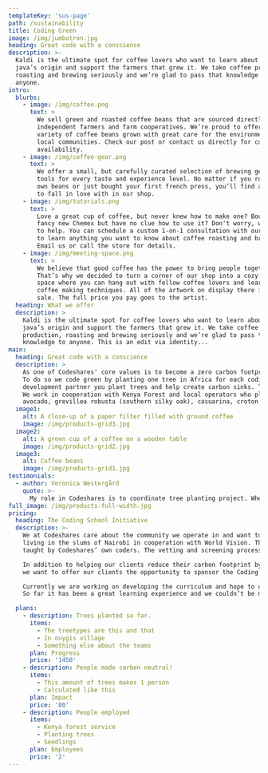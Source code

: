 ```yaml
---
templateKey: 'sus-page'
path: /sustainability
title: Coding Green
image: /img/jumbotron.jpg
heading: Great code with a conscience
description: >-
  Kaldi is the ultimate spot for coffee lovers who want to learn about their
  java’s origin and support the farmers that grew it. We take coffee production,
  roasting and brewing seriously and we’re glad to pass that knowledge to
  anyone.
intro:
  blurbs:
    - image: /img/coffee.png
      text: >
        We sell green and roasted coffee beans that are sourced directly from
        independent farmers and farm cooperatives. We’re proud to offer a
        variety of coffee beans grown with great care for the environment and
        local communities. Check our post or contact us directly for current
        availability.
    - image: /img/coffee-gear.png
      text: >
        We offer a small, but carefully curated selection of brewing gear and
        tools for every taste and experience level. No matter if you roast your
        own beans or just bought your first french press, you’ll find a gadget
        to fall in love with in our shop.
    - image: /img/tutorials.png
      text: >
        Love a great cup of coffee, but never knew how to make one? Bought a
        fancy new Chemex but have no clue how to use it? Don't worry, we’re here
        to help. You can schedule a custom 1-on-1 consultation with our baristas
        to learn anything you want to know about coffee roasting and brewing.
        Email us or call the store for details.
    - image: /img/meeting-space.png
      text: >
        We believe that good coffee has the power to bring people together.
        That’s why we decided to turn a corner of our shop into a cozy meeting
        space where you can hang out with fellow coffee lovers and learn about
        coffee making techniques. All of the artwork on display there is for
        sale. The full price you pay goes to the artist.
  heading: What we offer
  description: >
    Kaldi is the ultimate spot for coffee lovers who want to learn about their
    java’s origin and support the farmers that grew it. We take coffee
    production, roasting and brewing seriously and we’re glad to pass that
    knowledge to anyone. This is an edit via identity...
main:
  heading: Great code with a conscience
  description: >
    As one of Codeshares' core values is to become a zero carbon footprint company we want to help our clients do the same. 
    To do so we code green by planting one tree in Africa for each coding hour purchased. By choosing Codeshares as your software 
    development partner you plant trees and help create carbon sinks. Tree planting also provides work and life opportunities for local African people. PITÄISIKÖ TÄSSÄ MAINITA, ETTÄ TYÖLLISTÄMME 2 HENKILÖÄ YHDESSÄ SISARYRITYKSEMME SHADESHARESIN KANSSA XXX KYLÄSSÄ TMV.?
    We work in cooperation with Kenya Forest and local operators who plant and nurture the seedlings. Codeshares plants the following species of trees: 
    avocado, grevillea robusta (southern silky oak), casuarina, croton ja crafted mangoes.
  image1:
    alt: A close-up of a paper filter filled with ground coffee
    image: /img/products-grid3.jpg
  image2:
    alt: A green cup of a coffee on a wooden table
    image: /img/products-grid2.jpg
  image3:
    alt: Coffee beans
    image: /img/products-grid1.jpg
testimonials:
  - author: Veronica Westergård
    quote: >-
      My role in Codeshares is to coordinate tree planting project. When I joined college to pursue a Master’s Degree in Global Health, environment conservation became one of my biggest interests. As I was looking for an organization that would do its part to fight for our planet, I am so grateful to have come upon Codeshares, to share my passion, determination and grow with. Being part of this team drives me towards achieving my childhood dream of becoming environmentalist to protect our natural heritage. I am so excited to contribute in anyway I can to this important cause.
full_image: /img/products-full-width.jpg
pricing:
  heading: The Coding School Initiative
  description: >-
    We at Codeshares care about the community we operate in and want to contribute to it. Thus we are currently in the process of opening a coding school for youths 
    living in the slums of Nairobi in cooperation with World Vision. The school will be run at the SOS Technical Village in BuruBuru, Nairobi. Our students will be mentored and 
    taught by Codeshares’ own coders. The vetting and screening process of the students will be done in cooperation with World Vision Kenya. 

    In addition to helping our clients reduce their carbon footprint by planting a tree for each coding hour purchased, 
    we want to offer our clients the opportunity to sponsor the Coding School as a charity project.

    Currently we are working on developing the curriculum and hope to open our school next spring AFTER COVID-19 TIMES ARE BEHIND US. 
    So far it has been a great learning experience and we couldn’t be more excited to get things up and running!

  plans:
    - description: Trees planted so far.
      items:
        - The treetypes are this and that
        - In ouygis village
        - Something else about the teams
      plan: Progress
      price: '1450'
    - description: People made carbon neutral!
      items:
        - This amount of trees makes 1 person
        - Calculated like this
      plan: Impact
      price: '80'
    - description: People employed
      items:
        - Kenya forest service
        - Planting trees
        - Seedlings
      plan: Employees
      price: '2'
---
```

